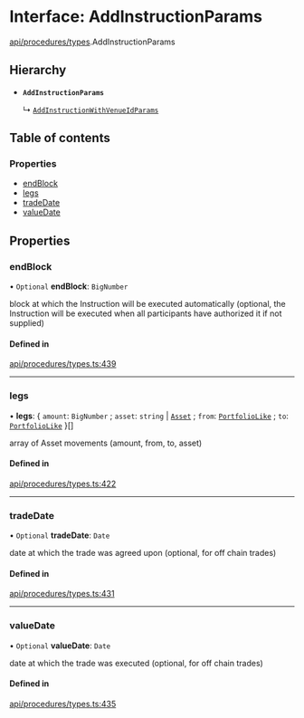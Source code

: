 # Interface: AddInstructionParams

[api/procedures/types](../wiki/api.procedures.types).AddInstructionParams

## Hierarchy

- **`AddInstructionParams`**

  ↳ [`AddInstructionWithVenueIdParams`](../wiki/api.procedures.types.AddInstructionWithVenueIdParams)

## Table of contents

### Properties

- [endBlock](../wiki/api.procedures.types.AddInstructionParams#endblock)
- [legs](../wiki/api.procedures.types.AddInstructionParams#legs)
- [tradeDate](../wiki/api.procedures.types.AddInstructionParams#tradedate)
- [valueDate](../wiki/api.procedures.types.AddInstructionParams#valuedate)

## Properties

### endBlock

• `Optional` **endBlock**: `BigNumber`

block at which the Instruction will be executed automatically (optional, the Instruction will be executed when all participants have authorized it if not supplied)

#### Defined in

[api/procedures/types.ts:439](https://github.com/PolymeshAssociation/polymesh-sdk/blob/3d14e829/src/api/procedures/types.ts#L439)

___

### legs

• **legs**: { `amount`: `BigNumber` ; `asset`: `string` \| [`Asset`](../wiki/api.entities.Asset.Asset) ; `from`: [`PortfolioLike`](../wiki/types#portfoliolike) ; `to`: [`PortfolioLike`](../wiki/types#portfoliolike)  }[]

array of Asset movements (amount, from, to, asset)

#### Defined in

[api/procedures/types.ts:422](https://github.com/PolymeshAssociation/polymesh-sdk/blob/3d14e829/src/api/procedures/types.ts#L422)

___

### tradeDate

• `Optional` **tradeDate**: `Date`

date at which the trade was agreed upon (optional, for off chain trades)

#### Defined in

[api/procedures/types.ts:431](https://github.com/PolymeshAssociation/polymesh-sdk/blob/3d14e829/src/api/procedures/types.ts#L431)

___

### valueDate

• `Optional` **valueDate**: `Date`

date at which the trade was executed (optional, for off chain trades)

#### Defined in

[api/procedures/types.ts:435](https://github.com/PolymeshAssociation/polymesh-sdk/blob/3d14e829/src/api/procedures/types.ts#L435)
